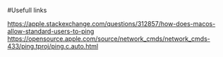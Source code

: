 #Usefull links

https://apple.stackexchange.com/questions/312857/how-does-macos-allow-standard-users-to-ping
https://opensource.apple.com/source/network_cmds/network_cmds-433/ping.tproj/ping.c.auto.html
